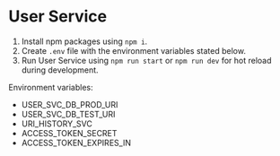 # User Service

1. Install npm packages using `npm i`.
2. Create `.env` file with the environment variables stated below.
3. Run User Service using `npm run start` or `npm run dev` for hot reload during development.

Environment variables:

- USER_SVC_DB_PROD_URI
- USER_SVC_DB_TEST_URI
- URI_HISTORY_SVC
- ACCESS_TOKEN_SECRET
- ACCESS_TOKEN_EXPIRES_IN
